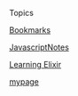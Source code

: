 Topics

[Bookmarks](/Links.md)

[JavascriptNotes](/JavascriptNotes.md)

[Learning Elixir](/LearningElixirNotes.md)

[mypage](/Mypage.html)
